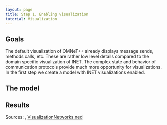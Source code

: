 ```yaml
---
layout: page
title: Step 1. Enabling visualization
tutorial: Visualization
---
```


## Goals
The default visualization of OMNeT++ already displays message sends, methods calls, etc.
These are rather low level details compared to the domain specific visualization of INET.
The complex state and behavior of communication protocols provide much more opportunity
for visualizations. In the first step we create a model with INET visualizations enabled.

## The model

## Results

Sources: <a srcfile="../omnetpp.ini" />, [VisualizationNetworks.ned](../VisualizationNetworks.ned)
